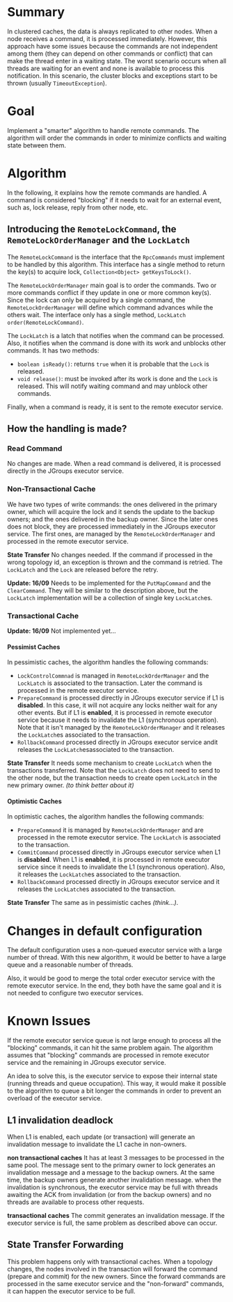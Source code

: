 # Summary

In clustered caches, the data is always replicated to other nodes. When a node receives a command, it is processed immediately. However, this approach have some issues because the commands are not independent among them (they can depend on other commands or conflict) that can make the thread enter in a waiting state. The worst scenario occurs when all threads are waiting for an event and none is available to process this notification. In this scenario, the cluster blocks and exceptions start to be thrown (usually `TimeoutException`).

# Goal 

Implement a "smarter" algorithm to handle remote commands. The algorithm will order the commands in order to minimize conflicts and waiting state between them.

# Algorithm

In the following, it explains how the remote commands are handled. A command is considered "blocking" if it needs to wait for an external event, such as, lock release, reply from other node, etc. 

## Introducing the `RemoteLockCommand`, the `RemoteLockOrderManager` and the `LockLatch`

The `RemoteLockCommand` is the interface that the `RpcCommands` must implement to be handled by this algorithm. This interface has a single method to return the key(s) to acquire lock, `Collection<Object> getKeysToLock()`.

The `RemoteLockOrderManager` main goal is to order the commands. Two or more commands conflict if they update in one or more common key(s). Since the lock can only be acquired by a single command, the `RemoteLockOrderManager` will define which command advances while the others wait. The interface only has a single method, `LockLatch order(RemoteLockCommand)`.

The `LockLatch` is a latch that notifies when the command can be processed. Also, it notifies when the command is done with its work and unblocks other commands. It has two methods:

* `boolean isReady()`: returns `true` when it is probable that the `Lock` is released.
* `void release()`: must be invoked after its work is done and the `Lock` is released. This will notify waiting command and may unblock other commands.

Finally, when a command is ready, it is sent to the remote executor service.

## How the handling is made?

### Read Command

No changes are made. When a read command is delivered, it is processed directly in the JGroups executor service.

### Non-Transactional Cache

We have two types of write commands: the ones delivered in the primary owner, which will acquire the lock and it sends the update to the backup owners; and the ones delivered in the backup owner. Since the later ones does not block, they are processed immediately in the JGroups executor service. The first ones, are managed by the `RemoteLockOrderManager` and processed in the remote executor service.

**State Transfer**
No changes needed. If the command if processed in the wrong topology id, an exception is thrown and the command is retried. The `LockLatch` and the `Lock` are released before the retry.

**Update: 16/09**
Needs to be implemented for the `PutMapCommand` and the `ClearCommand`. They will be similar to the description above, but the `LockLatch` implementation will be a collection of single key `LockLatch`es.

### Transactional Cache

**Update: 16/09**
Not implemented yet...

#### Pessimist Caches

In pessimistic caches, the algorithm handles the following commands:

* `LockControlCommnad` is managed in `RemoteLockOrderManager` and the `LockLatch` is associated to the transaction. Later the command is processed in the remote executor service.
* `PrepareCommand` is processed directly in JGroups executor service if L1 is **disabled**. In this case, it will not acquire any locks neither wait for any other events. But if L1 is **enabled**, it is processed in remote executor service because it needs to invalidate the L1 (synchronous operation). Note that it isn't managed by the `RemoteLockOrderManager` and it releases the `LockLatch`es associated to the transaction.
* `RollbackCommand` processed directly in JGroups executor service andit releases the `LockLatch`esassociated to the transaction.

**State Transfer**
It needs some mechanism to create `LockLatch` when the transactions transferred. Note that the `LockLatch` does not need to send to the other node, but the transaction needs to create open `LockLatch` in the new primary owner. _(to think better about it)_

#### Optimistic Caches

In optimistic caches, the algorithm handles the following commands:

* `PrepareCommand` it is managed by `RemoteLockOrderManager` and are processed in the remote executor service. The `LockLatch` is associated to the transaction.
* `CommitCommand` processed directly in JGroups executor service when L1 is **disabled**. When L1 is **enabled**, it is processed in remote executor service since it needs to invalidate the L1 (synchronous operation). Also, it releases the `LockLatch`es associated to the transaction.
* `RollbackCommand` processed directly in JGroups executor service and it releases the `LockLatch`es associated to the transaction.

**State Transfer**
The same as in pessimistic caches _(think...)_.

# Changes in default configuration

The default configuration uses a non-queued executor service with a large number of thread. With this new algorithm, it would be better to have a large queue and a reasonable number of threads.

Also, it would be good to merge the total order executor service with the remote executor service. In the end, they both have the same goal and it is not needed to configure two executor services. 

# Known Issues

If the remote executor service queue is not large enough to process all the "blocking" commands, it can hit the same problem again. The algorithm assumes that "blocking" commands are processed in remote executor service and the remaining in JGroups executor service.

An idea to solve this, is the executor service to expose their internal state (running threads and queue occupation). This way, it would make it possible to the algorithm to queue a bit longer the commands in order to prevent an overload of the executor service.

## L1 invalidation deadlock

When L1 is enabled, each update (or transaction) will generate an invalidation message to invalidate the L1 cache in non-owners. 

**non transactional caches**
It has at least 3 messages to be processed in the same pool. The message sent to the primary owner to lock generates an invalidation message and a message to the backup owners. At the same time, the backup owners generate another invalidation message. when the invalidation is synchronous, the executor service may be full with threads awaiting the ACK from invalidation (or from the backup owners) and no threads are available to process other requests.

**transactional caches**
The commit generates an invalidation message. If the executor service is full, the same problem as described above can occur.

## State Transfer Forwarding

This problem happens only with transactional caches. When a topology changes, the nodes involved in the transaction will forward the command (prepare and commit) for the new owners. Since the forward commands are processed in the same executor service and the "non-forward" commands, it can happen the executor service to be full.